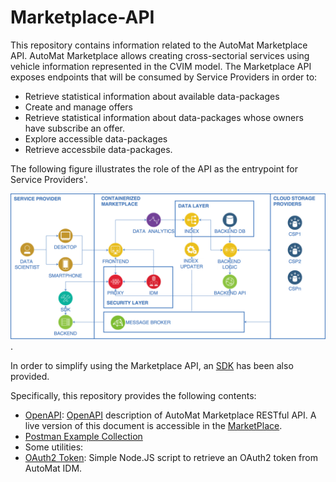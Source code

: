 # Marketplace-API

This repository contains information related to the AutoMat Marketplace API. AutoMat Marketplace allows creating cross-sectorial services using vehicle information represented in the CVIM model. The Marketplace API exposes endpoints that will be consumed by Service Providers in order to:
- Retrieve statistical information about available data-packages
- Create and manage offers
- Retrieve statistical information about data-packages whose owners have subscribe an offer.
- Explore accessible data-packages
- Retrieve accessbile data-packages.

The following figure illustrates the role of the API as the entrypoint for Service Providers'.

![Marketplace Architecture](doc/marketplace_architecture.png "Marletplace Architecture").

In order to simplify using the Marketplace API, an [SDK](https://github.com/automat-project/SDK/) has been also provided.

Specifically, this repository provides the following contents:
- [OpenAPI](): [OpenAPI](https://www.openapis.org/) description of AutoMat Marketplace RESTful API. A live version of this document is accessible in the [MarketPlace](https://automat-marketplace.atosresearch.eu:1337/docs/).
- [Postman Example Collection]()
- Some utilities:
 - [OAuth2 Token](): Simple Node.JS script to retrieve an OAuth2 token from AutoMat IDM.